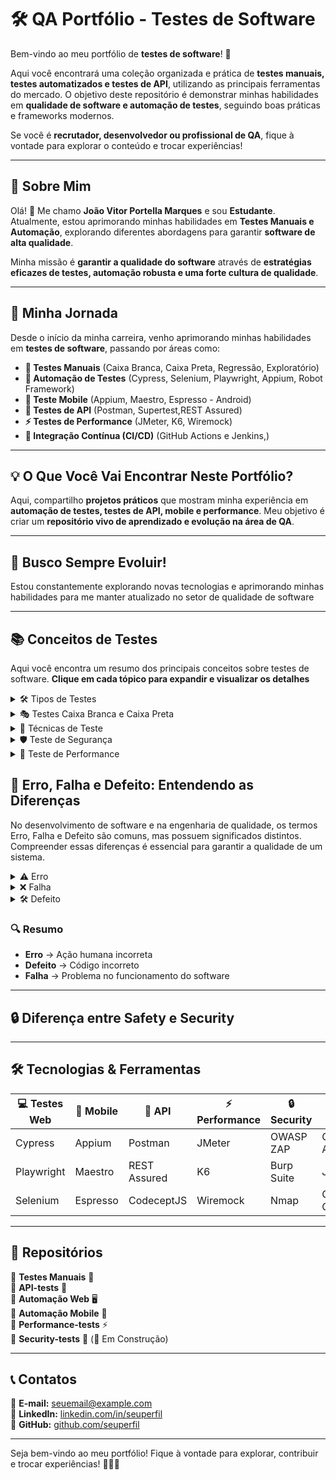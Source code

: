 # 🛠 QA Portfólio - Testes de Software

Bem-vindo ao meu portfólio de **testes de software**! 🚀  

Aqui você encontrará uma coleção organizada e prática de **testes manuais, testes automatizados e testes de API**, utilizando as principais ferramentas do mercado. O objetivo deste repositório é demonstrar minhas habilidades em **qualidade de software e automação de testes**, seguindo boas práticas e frameworks modernos.  

Se você é **recrutador, desenvolvedor ou profissional de QA**, fique à vontade para explorar o conteúdo e trocar experiências!  

---

## 📌 Sobre Mim   

Olá! 👋 Me chamo **João Vitor Portella Marques** e sou **Estudante**. Atualmente, estou aprimorando minhas habilidades em **Testes Manuais e Automação**, explorando diferentes abordagens para garantir **software de alta qualidade**.

Minha missão é **garantir a qualidade do software** através de **estratégias eficazes de testes, automação robusta e uma forte cultura de qualidade**. 

---

## 🚀 Minha Jornada  

Desde o início da minha carreira, venho aprimorando minhas habilidades em **testes de software**, passando por áreas como:  

- **📝 Testes Manuais** (Caixa Branca, Caixa Preta, Regressão, Exploratório)  
- **🤖 Automação de Testes** (Cypress, Selenium, Playwright, Appium, Robot Framework)  
- **📱 Teste Mobile** (Appium, Maestro, Espresso - Android)  
- **🔗 Testes de API** (Postman, Supertest,REST Assured)  
- **⚡ Testes de Performance** (JMeter, K6, Wiremock)  
- **🔄 Integração Contínua (CI/CD)** (GitHub Actions e Jenkins,)  

---

## 💡 O Que Você Vai Encontrar Neste Portfólio?  

Aqui, compartilho **projetos práticos** que mostram minha experiência em **automação de testes, testes de API, mobile e performance**. Meu objetivo é criar um **repositório vivo de aprendizado e evolução na área de QA**.  

---

## 🎯 Busco Sempre Evoluir!  

Estou constantemente explorando novas tecnologias e aprimorando minhas habilidades para me manter atualizado no setor de qualidade de software

---

## 📚 Conceitos de Testes

Aqui você encontra um resumo dos principais conceitos sobre testes de software. **Clique em cada tópico para expandir e visualizar os detalhes**

<details> <summary>🛠 Tipos de Testes </summary>

Existem vários tipos de testes, cada um com uma finalidade específica:

**Teste Funcional**: Verifica se o sistema atende aos requisitos especificados.

**Teste Não Funcional**: Avalia aspectos como desempenho, segurança e usabilidade.

**Teste Manual**: Realizado sem automação, seguindo roteiros de testes.

**Teste Automatizado**: Utiliza scripts e ferramentas para execução automática.

**Teste de Unidade**: verificam componentes individuais da aplicação de forma isolada, garantindo que cada parte funcione corretamente. 

**Teste de Integração**: Analisam a comunicação entre diferentes módulos do sistema, como backend e frontend, serviços, APIs e bancos de dados. 

**Teste de Regressão**: Testes realizados após a adição ou modificação de funcionalidades para garantir que alterações no código não afetem o funcionamento anterior. Esse tipo de teste é frequentemente automatizado.

**Teste de Aceitação**: É realizado pelo cliente para verificar se tudo está funcionando conforme esperado.
</details>

<details> <summary>🎭 Testes Caixa Branca e Caixa Preta</summary>
  
Teste Caixa Branca:O testador tem conhecimento do código-fonte e verifica a estrutura interna da aplicação.
Teste Caixa Preta: O testador não tem acesso ao código e avalia apenas as entradas e saídas do sistema.
Teste Caixa Cinza: Combina técnicas da caixa branca e preta, sendo útil para testes de segurança e integração.
  
</details> <details> <summary>📌 Técnicas de Teste</summary>
  
Métodos usados para projetar e executar testes:

Partição de Equivalência: Divide os dados de entrada em grupos para testar um representante de cada grupo.
Análise do Valor Limite: Testa os extremos dos intervalos de entrada, onde erros são mais comuns.
Tabela de Decisão: Usa tabelas para mapear combinações de entradas e saídas esperadas.
Transição de Estado: Avalia como o sistema reage a diferentes estados e transições.
Teste Exploratório: O testador usa experiência e criatividade para encontrar falhas sem seguir roteiros fixos.
</details>

<details> <summary>🛡 Teste de Segurança </summary>
  
O objetivo é garantir que o software seja resistente a ataques e falhas de segurança. Alguns tipos incluem:

Teste de Vulnerabilidade: Identifica falhas de segurança exploráveis.
Teste de Penetração (Pentest): Simula ataques para avaliar defesas.
Teste de Autenticação: Verifica controles de acesso e permissões.

</details> <details> <summary>🚀 Teste de Performance </summary>
  
Mede a velocidade, estabilidade e escalabilidade do sistema sob diferentes condições:

Teste de Carga: Avalia o desempenho sob um número crescente de usuários.
Teste de Estresse: Testa os limites do sistema sob alto volume de requisições.
Teste de Volume: Analisa o impacto de grandes volumes de dados.
</details>




## 📖 Erro, Falha e Defeito: Entendendo as Diferenças

No desenvolvimento de software e na engenharia de qualidade, os termos Erro, Falha e Defeito são comuns, mas possuem significados distintos. Compreender essas diferenças é essencial para garantir a qualidade de um sistema. 

<details> <summary>⚠️ Erro </summary>  
Um erro ocorre devido a uma **ação humana equivocada**, como um desenvolvedor que escreve um **código incorreto**, um testador que interpreta mal um requisito ou um usuário que insere dados errados.  
</details>

<details> <summary>❌ Falha </summary> 
A falha acontece quando o software não se **comporta como deveria**. Ela é o efeito visível de um erro, como um botão que não responde ou um relatório que exibe dados incorretos.
</details>

<details> <summary> 🛠 Defeito </summary>  
O defeito é a causa raiz da falha. Geralmente, trata-se de um problema no **código-fonte**, como uma lógica errada em um cálculo ou uma regra de negócio mal implementada.  
</details>

### 🔍 **Resumo**  
- **Erro** → Ação humana incorreta  
- **Defeito** → Código incorreto  
- **Falha** → Problema no funcionamento do software  

---

## 🔒 Diferença entre **Safety** e **Security**  

---

## 🛠 Tecnologias & Ferramentas  

| 💻 Testes Web | 🤖 Mobile | 🔗 API | ⚡ Performance | 🔒 Security | 🔄 CI/CD |  
|--------------|----------|--------|-------------|-------------|-----------|  
| Cypress | Appium | Postman | JMeter | OWASP ZAP | GitHub Actions |  
| Playwright | Maestro | REST Assured | K6 | Burp Suite | Jenkins |  
| Selenium | Espresso | CodeceptJS | Wiremock | Nmap | GitLab CI |  

---

## 📂 Repositórios  

📌 **Testes Manuais** 📝  
📌 **API-tests** 🔗  
📌 **Automação Web** 🖥  
📌 **Automação Mobile** 📱  
📌 **Performance-tests** ⚡  
📌 **Security-tests** 🔐 (🚧 Em Construção)  

---

## 📞 Contatos  

📧 **E-mail:** [seuemail@example.com](mailto:seuemail@example.com)  
💼 **LinkedIn:** [linkedin.com/in/seuperfil](https://linkedin.com/in/seuperfil)  
🐙 **GitHub:** [github.com/seuperfil](https://github.com/seuperfil)  

---

Seja bem-vindo ao meu portfólio! Fique à vontade para explorar, contribuir e trocar experiências! 🚀👨‍💻  
